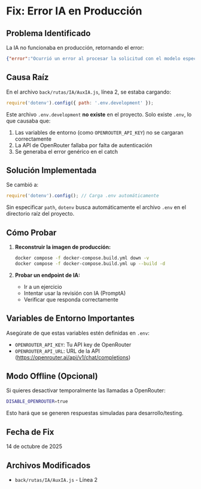 # Fix: Error IA en Producción

## Problema Identificado

La IA no funcionaba en producción, retornando el error:
```json
{"error":"Ocurrió un error al procesar la solicitud con el modelo especificado"}
```

## Causa Raíz

En el archivo `back/rutas/IA/AuxIA.js`, línea 2, se estaba cargando:

```javascript
require('dotenv').config({ path: '.env.development' });
```

Este archivo `.env.development` **no existe** en el proyecto. Solo existe `.env`, lo que causaba que:

1. Las variables de entorno (como `OPENROUTER_API_KEY`) no se cargaran correctamente
2. La API de OpenRouter fallaba por falta de autenticación
3. Se generaba el error genérico en el catch

## Solución Implementada

Se cambió a:

```javascript
require('dotenv').config(); // Carga .env automáticamente
```

Sin especificar `path`, `dotenv` busca automáticamente el archivo `.env` en el directorio raíz del proyecto.

## Cómo Probar

1. **Reconstruir la imagen de producción:**
   ```bash
   docker compose -f docker-compose.build.yml down -v
   docker compose -f docker-compose.build.yml up --build -d
   ```

2. **Probar un endpoint de IA:**
   - Ir a un ejercicio
   - Intentar usar la revisión con IA (PromptA)
   - Verificar que responda correctamente

## Variables de Entorno Importantes

Asegúrate de que estas variables estén definidas en `.env`:

- `OPENROUTER_API_KEY`: Tu API key de OpenRouter
- `OPENROUTER_API_URL`: URL de la API (https://openrouter.ai/api/v1/chat/completions)

## Modo Offline (Opcional)

Si quieres desactivar temporalmente las llamadas a OpenRouter:

```bash
DISABLE_OPENROUTER=true
```

Esto hará que se generen respuestas simuladas para desarrollo/testing.

## Fecha de Fix

14 de octubre de 2025

## Archivos Modificados

- `back/rutas/IA/AuxIA.js` - Línea 2
